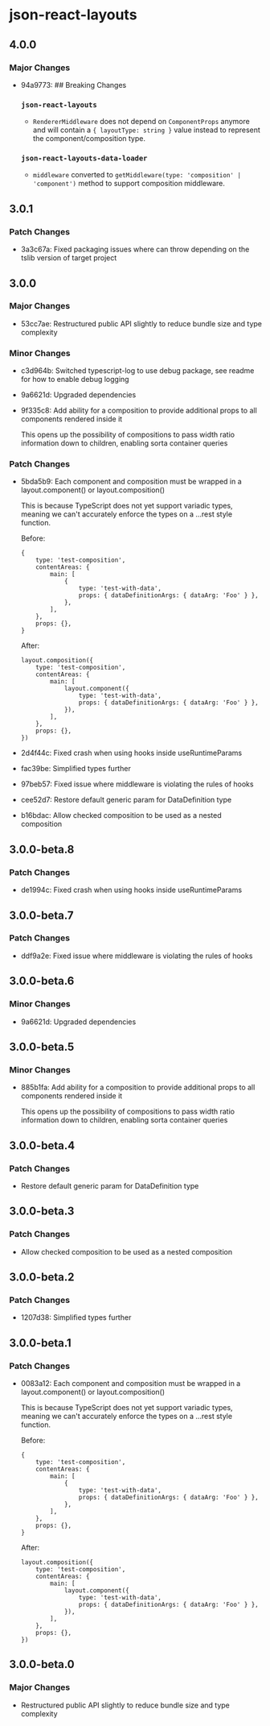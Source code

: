 # json-react-layouts

## 4.0.0

### Major Changes

-   94a9773: ## Breaking Changes

    ### `json-react-layouts`

    -   `RendererMiddleware` does not depend on `ComponentProps` anymore and will contain a `{ layoutType: string }` value instead to represent the component/composition type.

    ### `json-react-layouts-data-loader`

    -   `middleware` converted to `getMiddleware(type: 'composition' | 'component')` method to support composition middleware.

## 3.0.1

### Patch Changes

-   3a3c67a: Fixed packaging issues where can throw depending on the tslib version of target project

## 3.0.0

### Major Changes

-   53cc7ae: Restructured public API slightly to reduce bundle size and type complexity

### Minor Changes

-   c3d964b: Switched typescript-log to use debug package, see readme for how to enable debug logging
-   9a6621d: Upgraded dependencies
-   9f335c8: Add ability for a composition to provide additional props to all components rendered inside it

    This opens up the possibility of compositions to pass width ratio information down to children, enabling sorta container queries

### Patch Changes

-   5bda5b9: Each component and composition must be wrapped in a layout.component() or layout.composition()

    This is because TypeScript does not yet support variadic types, meaning we can't accurately enforce the types on a ...rest style function.

    Before:

    ```
    {
        type: 'test-composition',
        contentAreas: {
            main: [
                {
                    type: 'test-with-data',
                    props: { dataDefinitionArgs: { dataArg: 'Foo' } },
                },
            ],
        },
        props: {},
    }
    ```

    After:

    ```
    layout.composition({
        type: 'test-composition',
        contentAreas: {
            main: [
                layout.component({
                    type: 'test-with-data',
                    props: { dataDefinitionArgs: { dataArg: 'Foo' } },
                }),
            ],
        },
        props: {},
    })
    ```

-   2d4f44c: Fixed crash when using hooks inside useRuntimeParams
-   fac39be: Simplified types further
-   97beb57: Fixed issue where middleware is violating the rules of hooks
-   cee52d7: Restore default generic param for DataDefinition type
-   b16bdac: Allow checked composition to be used as a nested composition

## 3.0.0-beta.8

### Patch Changes

-   de1994c: Fixed crash when using hooks inside useRuntimeParams

## 3.0.0-beta.7

### Patch Changes

-   ddf9a2e: Fixed issue where middleware is violating the rules of hooks

## 3.0.0-beta.6

### Minor Changes

-   9a6621d: Upgraded dependencies

## 3.0.0-beta.5

### Minor Changes

-   885b1fa: Add ability for a composition to provide additional props to all components rendered inside it

    This opens up the possibility of compositions to pass width ratio information down to children, enabling sorta container queries

## 3.0.0-beta.4

### Patch Changes

-   Restore default generic param for DataDefinition type

## 3.0.0-beta.3

### Patch Changes

-   Allow checked composition to be used as a nested composition

## 3.0.0-beta.2

### Patch Changes

-   1207d38: Simplified types further

## 3.0.0-beta.1

### Patch Changes

-   0083a12: Each component and composition must be wrapped in a layout.component() or layout.composition()

    This is because TypeScript does not yet support variadic types, meaning we can't accurately enforce the types on a ...rest style function.

    Before:

    ```
    {
        type: 'test-composition',
        contentAreas: {
            main: [
                {
                    type: 'test-with-data',
                    props: { dataDefinitionArgs: { dataArg: 'Foo' } },
                },
            ],
        },
        props: {},
    }
    ```

    After:

    ```
    layout.composition({
        type: 'test-composition',
        contentAreas: {
            main: [
                layout.component({
                    type: 'test-with-data',
                    props: { dataDefinitionArgs: { dataArg: 'Foo' } },
                }),
            ],
        },
        props: {},
    })
    ```

## 3.0.0-beta.0

### Major Changes

-   Restructured public API slightly to reduce bundle size and type complexity
